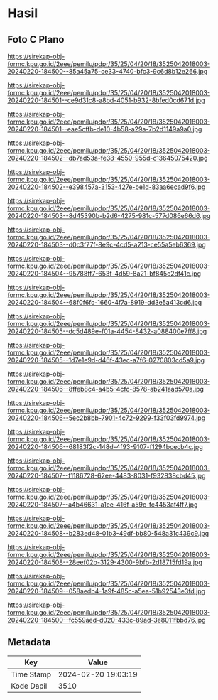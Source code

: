 # Hasil

## Foto C Plano

https://sirekap-obj-formc.kpu.go.id/2eee/pemilu/pdpr/35/25/04/20/18/3525042018003-20240220-184500--85a45a75-ce33-4740-bfc3-9c6d8b12e266.jpg

https://sirekap-obj-formc.kpu.go.id/2eee/pemilu/pdpr/35/25/04/20/18/3525042018003-20240220-184501--ce9d31c8-a8bd-4051-b932-8bfed0cd671d.jpg

https://sirekap-obj-formc.kpu.go.id/2eee/pemilu/pdpr/35/25/04/20/18/3525042018003-20240220-184501--eae5cffb-de10-4b58-a29a-7b2d1149a9a0.jpg

https://sirekap-obj-formc.kpu.go.id/2eee/pemilu/pdpr/35/25/04/20/18/3525042018003-20240220-184502--db7ad53a-fe38-4550-955d-c13645075420.jpg

https://sirekap-obj-formc.kpu.go.id/2eee/pemilu/pdpr/35/25/04/20/18/3525042018003-20240220-184502--e398457a-3153-427e-be1d-83aa6ecad9f6.jpg

https://sirekap-obj-formc.kpu.go.id/2eee/pemilu/pdpr/35/25/04/20/18/3525042018003-20240220-184503--8d45390b-b2d6-4275-981c-577d086e66d6.jpg

https://sirekap-obj-formc.kpu.go.id/2eee/pemilu/pdpr/35/25/04/20/18/3525042018003-20240220-184503--d0c3f77f-8e9c-4cd5-a213-ce55a5eb6369.jpg

https://sirekap-obj-formc.kpu.go.id/2eee/pemilu/pdpr/35/25/04/20/18/3525042018003-20240220-184504--95788ff7-653f-4d59-8a21-bf845c2df41c.jpg

https://sirekap-obj-formc.kpu.go.id/2eee/pemilu/pdpr/35/25/04/20/18/3525042018003-20240220-184504--68f0f6fc-1660-4f7a-8919-dd3e5a413cd6.jpg

https://sirekap-obj-formc.kpu.go.id/2eee/pemilu/pdpr/35/25/04/20/18/3525042018003-20240220-184505--dc5d489e-f01a-4454-8432-a088400e7ff8.jpg

https://sirekap-obj-formc.kpu.go.id/2eee/pemilu/pdpr/35/25/04/20/18/3525042018003-20240220-184505--1d7e1e9d-d46f-43ec-a7f6-0270803cd5a9.jpg

https://sirekap-obj-formc.kpu.go.id/2eee/pemilu/pdpr/35/25/04/20/18/3525042018003-20240220-184506--8ffeb8c4-a4b5-4cfc-8578-ab241aad570a.jpg

https://sirekap-obj-formc.kpu.go.id/2eee/pemilu/pdpr/35/25/04/20/18/3525042018003-20240220-184506--5ec2b8bb-7901-4c72-9299-f33f03fd9974.jpg

https://sirekap-obj-formc.kpu.go.id/2eee/pemilu/pdpr/35/25/04/20/18/3525042018003-20240220-184506--68183f2c-148d-4f93-9107-f1294bcecb4c.jpg

https://sirekap-obj-formc.kpu.go.id/2eee/pemilu/pdpr/35/25/04/20/18/3525042018003-20240220-184507--f1186728-62ee-4483-8031-f932838cbd45.jpg

https://sirekap-obj-formc.kpu.go.id/2eee/pemilu/pdpr/35/25/04/20/18/3525042018003-20240220-184507--a4b46631-a1ee-416f-a59c-fc4453af4ff7.jpg

https://sirekap-obj-formc.kpu.go.id/2eee/pemilu/pdpr/35/25/04/20/18/3525042018003-20240220-184508--b283ed48-01b3-49df-bb80-548a31c439c9.jpg

https://sirekap-obj-formc.kpu.go.id/2eee/pemilu/pdpr/35/25/04/20/18/3525042018003-20240220-184508--28eef02b-3129-4300-9bfb-2d18715fd19a.jpg

https://sirekap-obj-formc.kpu.go.id/2eee/pemilu/pdpr/35/25/04/20/18/3525042018003-20240220-184509--058aedb4-1a9f-485c-a5ea-51b92543e3fd.jpg

https://sirekap-obj-formc.kpu.go.id/2eee/pemilu/pdpr/35/25/04/20/18/3525042018003-20240220-184500--fc559aed-d020-433c-89ad-3e8011fbbd76.jpg


## Metadata

| Key        | Value               |
| ---------- | ------------------- |
| Time Stamp | 2024-02-20 19:03:19 |
| Kode Dapil | 3510                |



